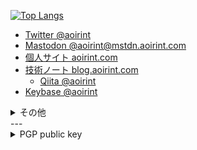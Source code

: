 <!--[![aoirint's github stats](https://github-readme-stats.vercel.app/api?username=aoirint&count_private=true&theme=slateorange)](https://github.com/anuraghazra/github-readme-stats)-->
[![Top Langs](https://github-readme-stats.vercel.app/api/top-langs/?username=aoirint&langs_count=8&layout=compact&theme=slateorange&hide=html,css)](https://github.com/anuraghazra/github-readme-stats)

- [Twitter @aoirint](https://twitter.com/aoirint)
- [Mastodon @aoirint@mstdn.aoirint.com](https://mstdn.aoirint.com/@aoirint)
- [個人サイト aoirint.com](https://aoirint.com/)
- [技術ノート blog.aoirint.com](https://blog.aoirint.com/)
  - [Qiita @aoirint](https://qiita.com/aoirint)
- [Keybase @aoirint](https://keybase.io/aoirint)

<details>
  <summary>その他</summary>

- [gitea.aoirint.com](https://gitea.aoirint.com/)

</details>
---

<details>
<summary>PGP public key</summary>

- Fingerprint: `EFA9 05B1 BAB7 B91E DFF0  5A3F 9404 6621 FF11 BC4B`
- 作成日時: 2022-06-13 06:22:31 JST, 2022-06-12 21:22:31 UTC
- 有効期限: 2y0d0h0m（2024-06-12 JST, 2024-06-11 UTC)

```pgp
-----BEGIN PGP PUBLIC KEY BLOCK-----

mQGNBGKmWRcBDAD6fBPqQeYf5e5YTLyQQ6loiqFhCAi5DeL67aKbXRb6d7u+13um
BzHZWLA0VaEyxCtQ7pNRWEzni3UExGdpcRH7iyUtAQQRmyKHXDhMeMEhuH8lGEi9
77C7/xT3muLXAJw42YPuOenAhPZLGmlXl8EcxrsdP5Wt8WcKyl+HaSd57mLrixU5
FqoIvwl7iVCXG2SUsLiE7fjo13suarwVzdD4WgbI2xYxSWbXFpU21QwE98uCppIg
SeTgEjTH0ZRVt22Hq2CyXuSu7bUAZs1oF1+JPKFZddmJQwbzIK1+pwlT7IleIZW3
fAxXEEa3bT6cPM0zkaJo7dQZA9DWu3TQ/TD1vRLRNt06CHDWOIFMrHBEV4JnwxnX
nyo7YFlSb95JNTOz/osUi5Gyry3qd/mf5lB38A29DwNOU/xdOMm1fFErTFMsifNy
xaFrGCTrtG+0NqILAkuwon6j6VA04fXeK4/5pYfMX7hqi5w/DMyEjwBjbhQ1PVbG
bevQ7g85rPcUtLUAEQEAAbQbYW9pcmludCA8YW9pcmludEBnbWFpbC5jb20+iQHU
BBMBCgA+FiEE76kFsbq3uR7f8Fo/lARmIf8RvEsFAmKmWRcCGwMFCQPCZwAFCwkI
BwIGFQoJCAsCBBYCAwECHgECF4AACgkQlARmIf8RvEtclgv+NlFnltoNnrSkbTQt
R35O1SwQIOxrv6zS8jrSv6Dm+qXFTdYFT9tvjgiZJvJRqPSVyrdgtzau1zrGhu9J
2IjeOFr0tHoTXRrWZl0++ofJD+KbFq3kipmTMz/J6uYTEIuMiYcw6wZJ/KuuyHLr
fJVNkhw4S3Hh5IT7jDmcQ59YIeJyEb8CsomThMcZkUGlRMMu6zD9PO/ammHTmO3S
5QY1cD1ggnprY6Yf9R2cGBmPxkZJ86+llOOwGts0IsKb+iVtlb/DwZYPKO5u66sb
t3FWb0YztnlPpMNrZ6jTuZ0TrVCeiE190saMdqvqCBgpbRGlzCK2VFURGJ2iUp0N
7SQk/UlNaymxfx+sCcM5w3GaMY9dm+9XsmNhaI/HOXEfjWFUyMO9zF3WvppK9TGE
5kCtXwF5kDMw/QN/OFyACXrlc+xbt5okEdgztlq0T1Q1VxyxATODbG/VyVeb1VIg
JLZBtxhFTIdIZojSv9JVsAZnbNz8DFfYGB48xzB1sPxPATY2uQGNBGKmWRcBDACm
53HwgE8roE5KaInrWsBCMHZJSzxwG0CwYvQNcQTN9PnVxSjZIpaYAc+DmPpW6ZuI
rRCHIh7f9DrLFGptL7YpK9Si+0vBYK1SWWibO02CKQvkebZG9j0ZFXzaS1snLSIk
Z3xgZLikRIsnuCc+u0rgxnBjCJBYb8kFQutdVS7vGvT6lcozsyGpkZB7D/6DgRd9
X0P/COUCGi6Bik0akQVBed+g9v6hPj+jVuaOayckUkG3f4wkPNKLovUf16v+XMEy
Usbq5y45qSuyu6SxrRWv54JOdQaYQBKMjJZOejOxfEdzTexjx6pLoRiT5k/qUs1L
NiPeXkch/tiLLYmAWwBr21MOu+c0pwuMWWAhgWM7jE5SabqrnILs174mPKDDUQTf
DtivsP50EEtRxo/JuQM/tT+d/4wvnTO6Sbt/i8xXwDNniwXGXd3Bwzur4awsWZFJ
YabyULCAwu5EjyGpGUQt9kbcsLPoSAMasUyX6HAX1gXqr/pfmdANckCvcI4swjEA
EQEAAYkBvAQYAQoAJhYhBO+pBbG6t7ke3/BaP5QEZiH/EbxLBQJiplkXAhsMBQkD
wmcAAAoJEJQEZiH/EbxLPncL/jInIiCLTVTIpsUcys+tPjVHLdNF/pXe1Pe/DcFX
aD4C1YopY1yJDGGTfJskCoP564jhQMpBOpZDbGenMcbh3m/KRfE+Gzl1Uh8pYQwQ
dkthNDHqQq446k00MNctgbRl46OYm4/ed9R5YIaPlSQ31redhX4gqx1yQdOpEL9h
54B981/p7pBb1lz8ZReBHmKjUNMyvHuifCfVeBrSNKPWqc4arfSKMkMurE66CUuy
jcRLH6ho05CNDdQHZlfnUmkdXwURD+HaHNe5wHFxj4/e+mLQOGrtBSuIJBqufwZD
Dv8dSiTv3SwtmT+0bkP5k036hYR8Ug8gu7rYdkug8nihghRR2oiuymrugNlOk9Gs
KZelbiFpwh1PlxhnSb8lgHFFwrOfO3pujMszJc6V/+93RF9iqPJ4+UBLNc2giwZi
ecprBMbyB514QWU+bJ/P0fdULF3ofySW9yxeRxz00sUh4vBXlhadpmrBRLInPFWw
CF2HZCE7if9HHxNo12HF21ncFQ==
=Wkdz
-----END PGP PUBLIC KEY BLOCK-----
```

</details>

<!--
### Hi there 👋

**aoirint/aoirint** is a ✨ _special_ ✨ repository because its `README.md` (this file) appears on your GitHub profile.

Here are some ideas to get you started:

- 🔭 I’m currently working on ...
- 🌱 I’m currently learning ...
- 👯 I’m looking to collaborate on ...
- 🤔 I’m looking for help with ...
- 💬 Ask me about ...
- 📫 How to reach me: ...
- 😄 Pronouns: ...
- ⚡ Fun fact: ...
-->
